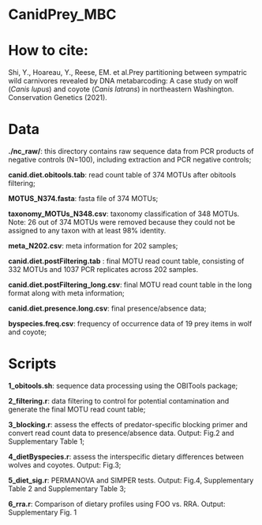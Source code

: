# CanidPrey_MBC
 
# How to cite:
Shi, Y., Hoareau, Y., Reese, EM. et al.Prey partitioning between sympatric wild carnivores revealed by DNA metabarcoding: A case study on wolf (*Canis lupus*) and coyote (*Canis latrans*) in northeastern Washington. Conservation Genetics (2021).

# Data

**./nc_raw/**: this directory contains raw sequence data from PCR products of negative controls (N=100), including extraction and PCR negative controls; 

**canid.diet.obitools.tab**: read count table of 374 MOTUs after obitools filtering;

**MOTUS_N374.fasta**: fasta file of 374 MOTUs; 

**taxonomy_MOTUs_N348.csv**: taxonomy classification of 348 MOTUs. Note: 26 out of 374 MOTUs were removed because they could not be assigned to any taxon with at least 98% identity.

**meta_N202.csv**: meta information for 202 samples; 

**canid.diet.postFiltering.tab** : final MOTU read count table, consisting of 332 MOTUs and 1037 PCR replicates across 202 samples. 

**canid.diet.postFiltering_long.csv**: final MOTU read count table in the long format along with meta information; 

**canid.diet.presence.long.csv**: final presence/absence data;

**byspecies.freq.csv**: frequency of occurrence data of 19 prey items in wolf and coyote;

# Scripts

**1_obitools.sh**: sequence data processing using the OBITools package;

**2_filtering.r**: data filtering to control for potential contamination and generate the final MOTU read count table;

**3_blocking.r**: assess the effects of predator-specific blocking primer and convert read count data to presence/absence data. Output: Fig.2 and Supplementary Table 1;

**4_dietByspecies.r**: assess the interspecific dietary differences between wolves and coyotes. Output: Fig.3;

**5_diet_sig.r**: PERMANOVA and SIMPER tests. Output: Fig.4, Supplementary Table 2 and Supplementary Table 3;

**6_rra.r**: Comparison of dietary profiles using FOO vs. RRA. Output: Supplementary Fig. 1
